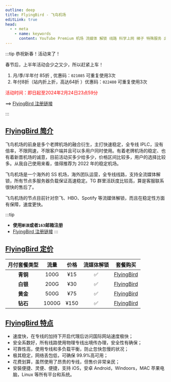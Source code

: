```yaml
---
outline: deep
title: FlyingBird - 飞鸟机场
editLink: true
head:
  - - meta
    - name: keywords
      content: YouTube Premium 机场 流媒体 解锁 线路 科学上网 梯子 特殊服务 出国服务 奈飞 Netflix 迪士尼 YouTube 油管 hulu 一元机场 FlyingBird Bridge the Wise HBO Max Spotify 奈飞小铺 蜜糖商店 银河录像局
---
```


:::tip 恭祝新春！活动来了！

春节后，上半年活动会少之又少，所以赶紧上车！

1. 月/季/半年付 85折 , 优惠码：`021085` 可重复使用3次
2. 年付8折（站内折上折，高达64折 ）优惠码：`022480` 可重复使用3次

<font color="#FF0000"> 活动时间：即日起至2024年2月24日23点59分 </font>

==> [FlyingBird 注册链接](https://fbaff01.flyb-aff01.com/auth/register?code=RZP3)

:::

## [FlyingBird 简介](https://fbaff01.flyb-aff01.com/auth/register?code=RZP3)

飞鸟机场的前身是多个老牌机场的融合衍生，主打快速稳定，全专线 IPLC，没有倍率，不限网速，不限客户端并且可以多用户同时使用。有着老牌机场的稳定、也有着新晋机场的诚意，目前活动买多少给多少，价格区间比较多，用户的选择比较多。从我自己使用来看，值得推荐为 2022 年的稳定机场。

飞鸟机场是一个海外的 SS 机场，海外团队运营，全专线线路，支持全流媒体解锁，所有节点多服务器负载保证高速稳定。TG 群里活跃度比较高，算是客服联系很快的售后了。

飞鸟机场的节点目前针对奈飞、HBO、Spotify 等流媒体解锁，而且在稳定性方面有保障，速度更快。

:::tip

- **使用`新浪`或者`163`邮箱注册**
- [FlyingBird 注册链接](https://fbaff01.flyb-aff01.com/auth/register?code=RZP3)
  :::

## [FlyingBird 定价](https://fbaff01.flyb-aff01.com/auth/register?code=RZP3)

| 月付套餐类型 | 流量  | 价格 | 流媒体解锁 |                               套餐购买                               |
| :----------: | :---: | :--: | :--------: | :------------------------------------------------------------------: |
|   **青铜**   | 100G  | ¥15  |     ✅     | [FlyingBird](https://fbaff01.flyb-aff01.com/auth/register?code=RZP3) |
|   **白银**   | 200G  | ¥30  |     ✅     | [FlyingBird](https://fbaff01.flyb-aff01.com/auth/register?code=RZP3) |
|   **黄金**   | 500G  | ¥75  |     ✅     | [FlyingBird](https://fbaff01.flyb-aff01.com/auth/register?code=RZP3) |
|   **钻石**   | 1000G | ¥150 |     ✅     | [FlyingBird](https://fbaff01.flyb-aff01.com/auth/register?code=RZP3) |

## [FlyingBird 特点](https://fbaff01.flyb-aff01.com/auth/register?code=RZP3)

- 速度快，在专线的加持下开启代理后访问国际网站速度极快；
- 安全系数好，所有线路使用物理专线出境传办理，安全性有确保；
- 可靠性高，使用专线和多负载平衡，防止忽快忽慢的状况；
- 极其稳定，网络丢包低，可确保 99.9%高可用；
- 花费划算，虽然使用了昂贵的专线，但售价非常亲民；
- 安裝便捷、灵便、便捷，支持 iOS，安卓 Android，Windoors，MAC 苹果电脑，Linux 等所有平台和系统。
